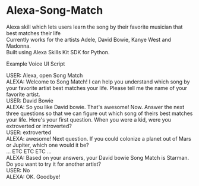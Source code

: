 # Alexa-Song-Match

Alexa skill which lets users learn the song by their favorite musician that best matches their life\
Currently works for the artists Adele, David Bowie, Kanye West and Madonna.\
Built using Alexa Skills Kit SDK for Python.

Example Voice UI Script

USER: Alexa, open Song Match\
ALEXA: Welcome to Song Match! I can help you understand which song by your favorite artist best matches your life. Please tell me the name of your favorite artist.\
USER: David Bowie\
ALEXA: So you like David bowie. That's awesome! Now. Answer the next three questions so that we can figure out which song of theirs best matches your life. Here's your first question. When you were a kid, were you extroverted or introverted?\
USER: extroverted\
ALEXA: awesome! Next question. If you could colonize a planet out of Mars or Jupiter, which one would it be?\
... ETC ETC ETC ...\
ALEXA: Based on your answers, your David bowie Song Match is Starman. Do you want to try it for another artist?\
USER: No\
ALEXA: OK. Goodbye!
